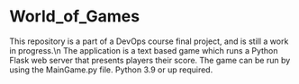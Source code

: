 # World_of_Games
This repository is a part of a DevOps course final project, and is still a work in progress.\n
The application is a text based game which runs a Python Flask web server that presents players their score.
The game can be run by using the MainGame.py file. Python 3.9 or up required.
